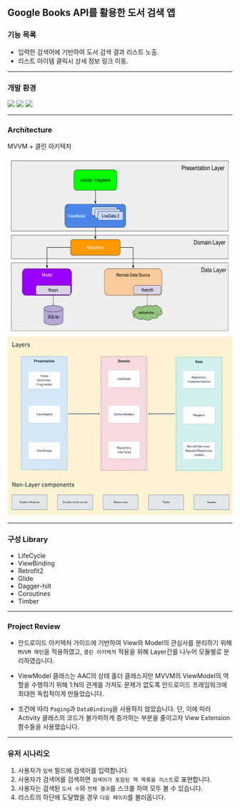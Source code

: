## Google Books API를 활용한 도서 검색 앱


### 기능 목록

- 입력한 검색어에 기반하여 도서 검색 결과 리스트 노출.
- 리스트 아이템 클릭시 상세 정보 링크 이동.

----

### 개발 환경

<a href="https://https://developer.android.com/studio/intro?hl=ko"><img src="https://img.shields.io/badge/Android Studio-3DDC84?style=flat-square&logo=Android Studio&logoColor=white"/></a>
<a href="https://kotlinlang.org/docs/releases.html#release-details"><img src="https://img.shields.io/badge/Kotlin 1.6.21-7F52FF?style=flat-square&logo=Kotlin&logoColor=white"/></a>
<img src="https://img.shields.io/badge/Git-F05032?style=flat-square&logo=Git&logoColor=white"/>

----

### Architecture

MVVM + 클린 아키텍처

<img src="./architecture_1.png" width="600px" height="400px" title="Archtecture_1"/>

<img src="./architecture_2.png" width="600px" height="400px" title="Archtecture_2"/>

----

### 구성 Library

- LifeCycle
- ViewBinding
- Retrofit2
- Glide
- Dagger-hilt
- Coroutines
- Timber

----

### Project Review

- 안드로이드 아키텍처 가이드에 기반하여 View와 Model의 관심사를 분리하기 위해 `MVVM 패턴`을 적용하였고, `클린 아키텍처` 적용을 위해 Layer간를 나누어 모듈별로 분리하였습니다.   
      

- ViewModel 클래스는 AAC의 상태 홀더 클래스지만 MVVM의 ViewModel의 역할을 수행하기 위해 1:N의 관계를 가져도 문제가 없도록 안드로이드 프레임워크에 최대한 독립적이게 만들었습니다.   

    
- 조건에 따라 `Paging`과 `DataBinding`을 사용하지 않았습니다. 단, 이에 따라 Activity 클래스의 코드가 불가피하게 증가하는 부분을 줄이고자 View Extension 함수들을 사용했습니다.   

----

### 유저 시나리오

1. 사용자가 `입력` 필드에 검색어를 입력합니다.
2. 사용자가 검색어를 검색하면 `검색어가 포함된 책 목록을 리스트`로 표현합니다.
3. 사용자는 검색된 `도서 수`와 `전체 결과`를 스크롤 하여 모두 볼 수 있습니다.
4. 리스트의 하단에 도달했을 경우 `다음 페이지`를 불러옵니다.

